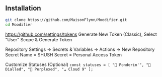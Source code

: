 ## Installation

```bash
git clone https://github.com/MaisonFlynn/Moodifier.git
cd Moodifier
```

https://github.com/settings/tokens
Generate New Token (Classic), Select "User" Scope & Generate Token

Repository Settings → Secrets & Variables → Actions → New Repository Secret
Name = SHUSH
Secret = Personal Access Token

Customize Statuses (Optional)
`const statuses = [
  "💭 Ponderin'",
  "🎯 Dialled",
  "🧩 Perplexed",
  "☁️ Cloud 9"
];`
